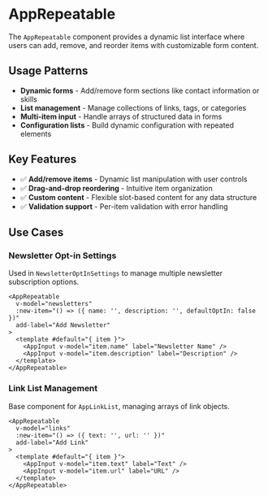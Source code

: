 # AppRepeatable

The `AppRepeatable` component provides a dynamic list interface where users can add, remove, and reorder items with customizable form content.

## Usage Patterns

- **Dynamic forms** - Add/remove form sections like contact information or skills
- **List management** - Manage collections of links, tags, or categories  
- **Multi-item input** - Handle arrays of structured data in forms
- **Configuration lists** - Build dynamic configuration with repeated elements

## Key Features

- ✅ **Add/remove items** - Dynamic list manipulation with user controls
- ✅ **Drag-and-drop reordering** - Intuitive item organization
- ✅ **Custom content** - Flexible slot-based content for any data structure
- ✅ **Validation support** - Per-item validation with error handling

## Use Cases

### Newsletter Opt-in Settings

Used in `NewsletterOptInSettings` to manage multiple newsletter subscription options.

```vue
<AppRepeatable
  v-model="newsletters"
  :new-item="() => ({ name: '', description: '', defaultOptIn: false })"
  add-label="Add Newsletter"
>
  <template #default="{ item }">
    <AppInput v-model="item.name" label="Newsletter Name" />
    <AppInput v-model="item.description" label="Description" />
  </template>
</AppRepeatable>
```

### Link List Management

Base component for `AppLinkList`, managing arrays of link objects.

```vue
<AppRepeatable
  v-model="links"
  :new-item="() => ({ text: '', url: '' })"
  add-label="Add Link"
>
  <template #default="{ item }">
    <AppInput v-model="item.text" label="Text" />
    <AppInput v-model="item.url" label="URL" />
  </template>
</AppRepeatable>
```
